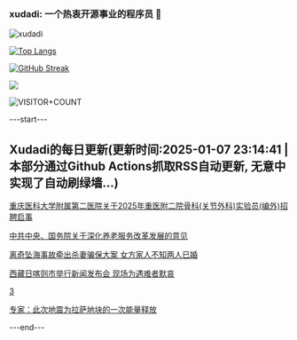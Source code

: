 ### xudadi: 一个热衷开源事业的程序员 👋

![xudadi](https://github-readme-stats-git-masterorgs-github-readme-stats-team.vercel.app/api?username=xudadi)

[![Top Langs](https://github-readme-stats.vercel.app/api/top-langs/?username=xudadi)](https://github.com/anuraghazra/github-readme-stats)

[![GitHub Streak](https://streak-stats.demolab.com?user=xudadi&locale=zh_Hans)](https://git.io/streak-stats)

![](https://raw.githubusercontent.com/xudadi/xudadi/main/assets/github-contribution-grid-snake.svg)

![VISITOR+COUNT](https://komarev.com/ghpvc/?username=xudadi&label=VISITOR+COUNT)


---start---

## Xudadi的每日更新(更新时间:2025-01-07 23:14:41 | 本部分通过Github Actions抓取RSS自动更新, 无意中实现了自动刷绿墙...)

[重庆医科大学附属第二医院关于2025年重医附二院骨科(关节外科)实验员(编外)招聘启事](https://www.gongkaoleida.com/article/2257716)

[中共中央、国务院关于深化养老服务改革发展的意见](https://m.163.com/news/article/JLAOL5SO0001899O.html)

[离奇坠海事故牵出杀妻骗保大案 女方家人不知两人已婚](https://m.163.com/news/article/JLAN8LO90514R9OJ.html)

[西藏日喀则市举行新闻发布会 现场为遇难者默哀](https://m.163.com/news/article/JLAHNIPF000189PS.html)

[3](https://m.163.com/touch/news/sub/domestic)

[专家：此次地震为拉萨地块的一次能量释放](https://m.163.com/news/article/JLA8RGUC000189PS.html)

---end---
